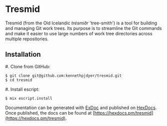 # Tresmid

Tresmid (from the Old Icelandic *trésmiðr* 'tree-smith') is a tool for building
and managing Git work trees.  Its purpose is to streamline the Git commands and
make it easier to use large numbers of work tree directories across multiple
repositories.


## Installation

#. Clone from GitHub:

```console
$ git clone git@github.com:kennethpjdyer/tresmid.git
$ cd tresmid
```

#. Install escript:

```console
$ mix escript.install
```

Documentation can be generated with [ExDoc](https://github.com/elixir-lang/ex_doc)
and published on [HexDocs](https://hexdocs.pm). Once published, the docs can
be found at [https://hexdocs.pm/tresmid](https://hexdocs.pm/tresmid).

